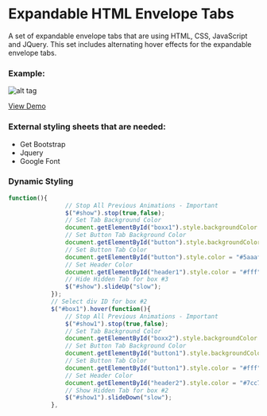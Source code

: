 # Expandable HTML Envelope Tabs
A set of expandable envelope tabs that are using HTML, CSS, JavaScript and JQuery. This set includes alternating hover effects for the expandable envelope tabs.

### Example:
![alt tag](http://kelly.tech/wp-content/uploads/2016/03/Expandable-tabs.png)

[View Demo](http://www.googledrive.com/host/0B6XoP8y8-xiENEFsbUJUWDNNajg/?utm_source=github&utm_medium=demo&utm_campaign=demoviews) 

### External styling sheets that are needed:
- Get Bootstrap
- Jquery
- Google Font

### Dynamic Styling

```javascript
function(){
				// Stop All Previous Animations - Important
				$("#show").stop(true,false);
				// Set Tab Background Color
				document.getElementById("boxx1").style.backgroundColor = "#5aaafa";
				// Set Button Tab Background Color
				document.getElementById("button").style.backgroundColor = "#fff";
				// Set Button Tab Color
				document.getElementById("button").style.color = "#5aaafa";
				// Set Header Color
				document.getElementById("header1").style.color = "#fff";
				// Hide Hidden Tab for box #3
				$("#show").slideUp("slow");
			});
			// Select div ID for box #2
			$("#box1").hover(function(){
				// Stop All Previous Animations - Important
				$("#show1").stop(true,false);
				// Set Tab Background Color
				document.getElementById("boxx2").style.backgroundColor = "#fff";
				// Set Button Tab Background Color
				document.getElementById("button1").style.backgroundColor = "#7cc7ff";
				// Set Button Tab Color
				document.getElementById("button1").style.color = "#fff";
				// Set Header Color
				document.getElementById("header2").style.color = "#7cc7ff";
				// Show Hidden Tab for box #2
				$("#show1").slideDown("slow");
			},
```
